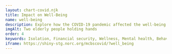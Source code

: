 ```yaml
---
layout: chart-covid.njk
title: Impact on Well-Being
name: well-being
description: Explore how the COVID-19 pandemic affected the well-being of Medicare beneficiaries.
imgAlt: Two elderly people holding hands
order: 4
keywords: Isolation, Financial security, Wellness, Mental health, Behavioral health, Emotional, Anxiety, Social support, Social support network, Chronic, Coronavirus, Sex, Gender, Age, Income, Race, Ethnicity, Language, English, Dual, Dual eligible, Smoking, Smoker, Tobacco, Immune system, Pandemic
iframe: https://shiny-stg.norc.org/mcbscovid/?well_being
---
```

